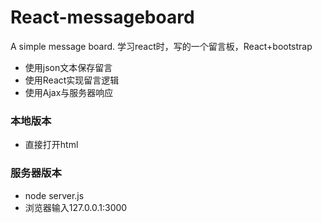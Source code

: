 # React-messageboard
A simple message board.
学习react时，写的一个留言板，React+bootstrap

- 使用json文本保存留言
- 使用React实现留言逻辑
- 使用Ajax与服务器响应

### 本地版本
- 直接打开html
### 服务器版本
- node server.js
- 浏览器输入127.0.0.1:3000
